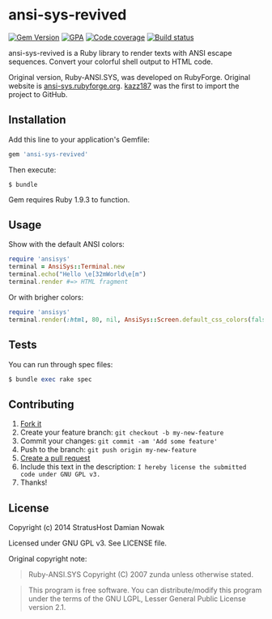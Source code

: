 # ansi-sys-revived

[![Gem Version](https://img.shields.io/gem/v/ansi-sys-revived.svg)](https://rubygems.org/gems/ansi-sys-revived)
[![GPA](https://img.shields.io/codeclimate/github/Nowaker/ruby-ansi-sys-revived.svg)](https://codeclimate.com/github/Nowaker/ruby-ansi-sys-revived)
[![Code coverage](https://img.shields.io/codeclimate/coverage/github/Nowaker/ruby-ansi-sys-revived.svg)](https://codeclimate.com/github/Nowaker/ruby-ansi-sys-revived)
[![Build status](https://img.shields.io/travis/Nowaker/ruby-ansi-sys-revived.svg)](https://travis-ci.org/Nowaker/ruby-ansi-sys-revived)

ansi-sys-revived is a Ruby library to render texts with ANSI escape sequences.
Convert your colorful shell output to HTML code.

Original version, Ruby-ANSI.SYS, was developed on RubyForge. Original website is [ansi-sys.rubyforge.org](http://ansi-sys.rubyforge.org/).
[kazz187](https://github.com/kazz187/ansi-sys/) was the first to import the project to GitHub.

## Installation

Add this line to your application's Gemfile:

```ruby
gem 'ansi-sys-revived'
```

Then execute:

```
$ bundle
```

Gem requires Ruby 1.9.3 to function.

## Usage

Show with the default ANSI colors:

```ruby
require 'ansisys'
terminal = AnsiSys::Terminal.new
terminal.echo("Hello \e[32mWorld\e[m")
terminal.render #=> HTML fragment
```

Or with brigher colors:

```ruby
require 'ansisys'
terminal.render(:html, 80, nil, AnsiSys::Screen.default_css_colors(false, true))
```

## Tests

You can run through spec files:

```ruby
$ bundle exec rake spec
```

## Contributing

1. [Fork it](https://github.com/Nowaker/ruby-ansi-sys-revived/fork)
2. Create your feature branch: `git checkout -b my-new-feature`
3. Commit your changes: `git commit -am 'Add some feature'`
4. Push to the branch: `git push origin my-new-feature`
5. [Create a pull request](https://github.com/Nowaker/ruby-ansi-sys-revived/compare/)
6. Include this text in the description: `I hereby license the submitted code under GNU GPL v3.`
7. Thanks!


## License

Copyright (c) 2014 StratusHost Damian Nowak

Licensed under GNU GPL v3. See LICENSE file.


Original copyright note:

> Ruby-ANSI.SYS Copyright (C) 2007 zunda <zunda at freeshell.org> unless otherwise stated.

> This program is free software. You can distribute/modify this
> program under the terms of the GNU LGPL, Lesser General Public
> License version 2.1.
